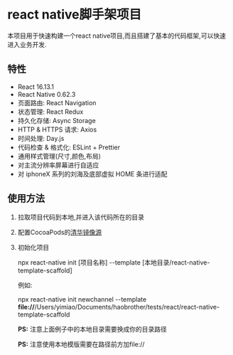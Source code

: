 # react native脚手架项目

本项目用于快速构建一个react native项目,而且搭建了基本的代码框架,可以快速进入业务开发.

## 特性

- React 16.13.1
- React Native 0.62.3
- 页面路由: React Navigation
- 状态管理: React Redux
- 持久化存储: Async Storage
- HTTP & HTTPS 请求: Axios
- 时间处理: Day.js
- 代码检查 & 格式化: ESLint + Prettier
- 通用样式管理(尺寸,颜色,布局)
- 对主流分辨率屏幕进行自适应
- 对 iphoneX 系列的刘海及底部虚拟 HOME 条进行适配

## 使用方法

1. 拉取项目代码到本地,并进入该代码所在的目录

2. 配置CocoaPods的[清华镜像源](https://mirror.tuna.tsinghua.edu.cn/help/CocoaPods/)

3. 初始化项目

   npx react-native init [项目名称] --template [本地目录/react-native-template-scaffold]

   例如:

   npx react-native init newchannel --template **file://**/Users/yimiao/Documents/haobrother/tests/react/react-native-template-scaffold

   **PS:** 注意上面例子中的本地目录需要换成你的目录路径

   **PS:** 注意使用本地模版需要在路径前方加file://